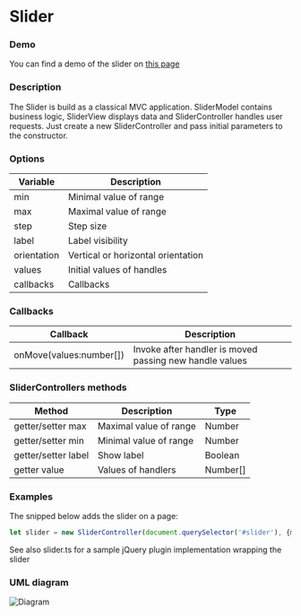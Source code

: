 # Slider
### Demo
You can find a demo of the slider on <a href="http://slider.vxoxv.ru">this page</a>

### Description

The Slider is build as a classical MVC application. SliderModel contains business logic, 
SliderView displays data and SliderController handles user requests. Just create a new 
SliderController and pass initial parameters to the constructor.

### Options
| Variable | Description |
| --- | --- |
|min| Minimal value of range|
|max| Maximal value of range|
|step| Step size|
|label| Label visibility|
|orientation| Vertical or horizontal orientation|
|values| Initial values of handles|
|callbacks| Callbacks|

### Callbacks
| Callback | Description |
| --- | --- |
|onMove(values:number[])| Invoke after handler is moved passing new handle values |


### SliderControllers methods
| Method | Description | Type |
| --- | --- | --- |
| getter/setter max | Maximal value of range | Number |
| getter/setter min | Minimal value of range | Number |
| getter/setter label | Show label  | Boolean |
| getter value | Values of handlers | Number[] |

### Examples
The snipped below adds the slider on a page:
```javascript
let slider = new SliderController(document.querySelector('#slider'), {min: 0, max: 9});
```
See also slider.ts for a sample jQuery plugin implementation wrapping the slider


### UML diagram
![Diagram](http://slider.vxoxv.ru/slider-diagram.png)